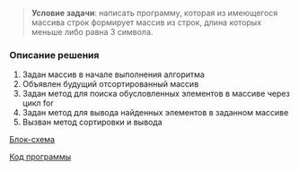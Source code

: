 >**Условие задачи**: написать программу, которая из имеющегося массива строк 
формирует массив из строк, длина которых меньше либо 
равна 3 символа. 

### Описание решения

1. Задан массив в начале выполнения алгоритма
2. Объявлен будущий отсортированный массив
3. Задан метод для поиска обусловленных элементов в массиве через цикл for
4. Задан метод для вывода найденных элементов в заданном массиве
5. Вызван метод сортировки и вывода 

[Блок-схема](scheme.jpg)

[Код программы](https://github.com/hotsytotsygirl/final_test_work/blob/main/task/Program.cs)
